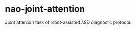 nao-joint-attention
===================

Joint attention task of robot-assisted ASD diagnostic protocol.
